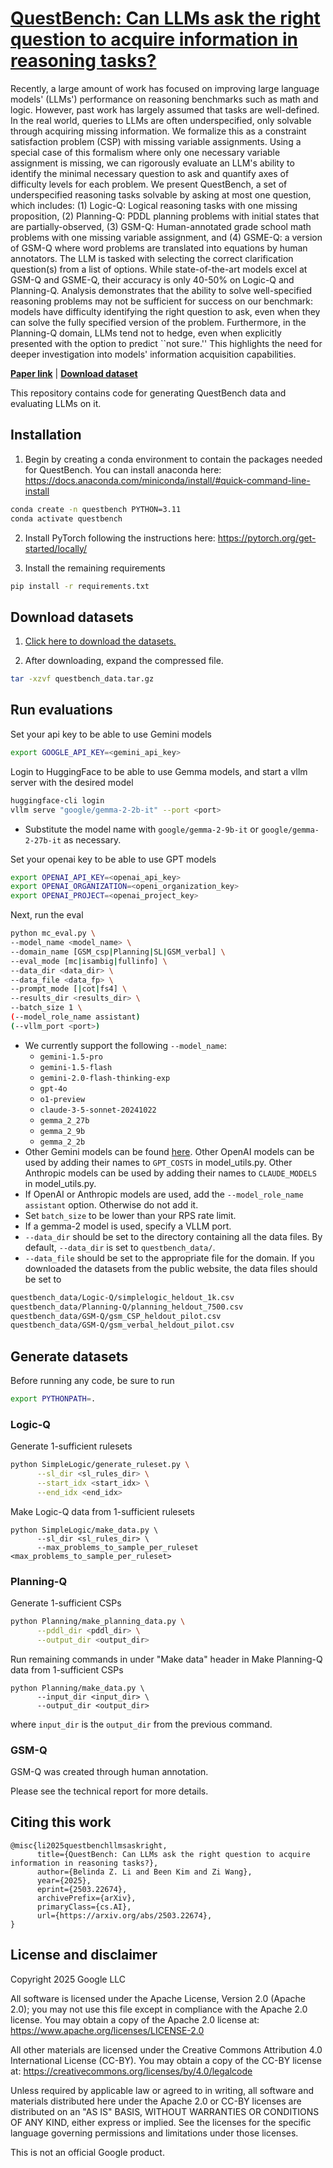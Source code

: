 # [QuestBench: Can LLMs ask the right question to acquire information in reasoning tasks?](https://arxiv.org/abs/2503.22674)

Recently, a large amount of work has focused on improving large language models' (LLMs') performance on reasoning benchmarks such as math and logic. However, past work has largely assumed that tasks are well-defined. In the real world, queries to LLMs are often underspecified, only solvable through acquiring missing information. We formalize this as a constraint satisfaction problem (CSP) with missing variable assignments. Using a special case of this formalism where only one necessary variable assignment is missing, we can rigorously evaluate an LLM's ability to identify the minimal necessary question to ask and quantify axes of difficulty levels for each problem. We present QuestBench, a set of underspecified reasoning tasks solvable by asking at most one question, which includes: (1) Logic-Q: Logical reasoning tasks with one missing proposition, (2) Planning-Q: PDDL planning problems with initial states that are partially-observed, (3) GSM-Q: Human-annotated grade school math problems with one missing variable assignment, and (4) GSME-Q: a version of GSM-Q where word problems are translated into equations by human annotators. The LLM is tasked with selecting the correct clarification question(s) from a list of options. While state-of-the-art models excel at GSM-Q and GSME-Q, their accuracy is only 40-50% on Logic-Q and Planning-Q. Analysis demonstrates that the ability to solve well-specified reasoning problems may not be sufficient for success on our benchmark: models have difficulty identifying the right question to ask, even when they can solve the fully specified version of the problem. Furthermore, in the Planning-Q domain, LLMs tend not to hedge, even when explicitly presented with the option to predict ``not sure.'' This highlights the need for deeper investigation into models' information acquisition capabilities.

**[Paper link](https://arxiv.org/abs/2503.22674)** | **[Download dataset](https://storage.googleapis.com/questbench/questbench_data.tar.gz)**

This repository contains code for generating QuestBench data and evaluating LLMs on it.

## Installation
1. Begin by creating a conda environment to contain the packages needed for
QuestBench. You can install anaconda here: https://docs.anaconda.com/miniconda/install/#quick-command-line-install
```bash
conda create -n questbench PYTHON=3.11
conda activate questbench
```

2. Install PyTorch following the instructions here: https://pytorch.org/get-started/locally/

3. Install the remaining requirements
```bash
pip install -r requirements.txt
```

## Download datasets
1. [Click here to download the datasets.](https://storage.googleapis.com/questbench/questbench_data.tar.gz)

2. After downloading, expand the compressed file.
```bash
tar -xzvf questbench_data.tar.gz
```

## Run evaluations
Set your api key to be able to use Gemini models
```bash
export GOOGLE_API_KEY=<gemini_api_key>
```

Login to HuggingFace to be able to use Gemma models, and start a vllm server with the desired model
```bash
huggingface-cli login
vllm serve "google/gemma-2-2b-it" --port <port>
```
* Substitute the model name with `google/gemma-2-9b-it` or `google/gemma-2-27b-it` as necessary.

Set your openai key to be able to use GPT models
```bash
export OPENAI_API_KEY=<openai_api_key>
export OPENAI_ORGANIZATION=<openi_organization_key>
export OPENAI_PROJECT=<openai_project_key>
```

Next, run the eval
```bash
python mc_eval.py \
--model_name <model_name> \
--domain_name [GSM_csp|Planning|SL|GSM_verbal] \
--eval_mode [mc|isambig|fullinfo] \
--data_dir <data_dir> \
--data_file <data_fp> \
--prompt_mode [|cot|fs4] \
--results_dir <results_dir> \
--batch_size 1 \
(--model_role_name assistant)
(--vllm_port <port>)
```
* We currently support the following `--model_name`:
    * `gemini-1.5-pro`
    * `gemini-1.5-flash`
    * `gemini-2.0-flash-thinking-exp`
    * `gpt-4o`
    * `o1-preview`
    * `claude-3-5-sonnet-20241022`
    * `gemma_2_27b`
    * `gemma_2_9b`
    * `gemma_2_2b`
* Other Gemini models can be found [here](https://ai.google.dev/gemini-api/docs/models/gemini). Other OpenAI models can be used by adding their names to `GPT_COSTS` in model_utils.py. Other Anthropic models can be used by adding their names to `CLAUDE_MODELS` in model_utils.py.
* If OpenAI or Anthropic models are used, add the `--model_role_name assistant` option. Otherwise do not add it.
* Set `batch_size` to be lower than your RPS rate limit.
* If a gemma-2 model is used, specify a VLLM port.
* `--data_dir` should be set to the directory containing all the data files. By default, `--data_dir` is set to `questbench_data/`.
* `--data_file` should be set to the appropriate file for the domain. If you downloaded the datasets from the public website, the data files should be set to
```bash
questbench_data/Logic-Q/simplelogic_heldout_1k.csv
questbench_data/Planning-Q/planning_heldout_7500.csv
questbench_data/GSM-Q/gsm_CSP_heldout_pilot.csv
questbench_data/GSM-Q/gsm_verbal_heldout_pilot.csv
```


## Generate datasets
Before running any code, be sure to run
```bash
export PYTHONPATH=.
```

### Logic-Q
Generate 1-sufficient rulesets
```bash
python SimpleLogic/generate_ruleset.py \
      --sl_dir <sl_rules_dir> \
      --start_idx <start_idx> \
      --end_idx <end_idx>
```

Make Logic-Q data from 1-sufficient rulesets
```
python SimpleLogic/make_data.py \
      --sl_dir <sl_rules_dir> \
      --max_problems_to_sample_per_ruleset <max_problems_to_sample_per_ruleset>
```

### Planning-Q
Generate 1-sufficient CSPs
```bash
python Planning/make_planning_data.py \
      --pddl_dir <pddl_dir> \
      --output_dir <output_dir>
```

Run remaining commands in under "Make data" header in
Make Planning-Q data from 1-sufficient CSPs
```
python Planning/make_data.py \
      --input_dir <input_dir> \
      --output_dir <output_dir>
```
where `input_dir` is the `output_dir` from the previous command.

### GSM-Q
GSM-Q was created through human annotation.

Please see the technical report for more details.

## Citing this work
```
@misc{li2025questbenchllmsaskright,
      title={QuestBench: Can LLMs ask the right question to acquire information in reasoning tasks?}, 
      author={Belinda Z. Li and Been Kim and Zi Wang},
      year={2025},
      eprint={2503.22674},
      archivePrefix={arXiv},
      primaryClass={cs.AI},
      url={https://arxiv.org/abs/2503.22674}, 
}
```

## License and disclaimer
<!-- mdlint off(LINE_OVER_80) -->

Copyright 2025 Google LLC

All software is licensed under the Apache License, Version 2.0 (Apache 2.0); you may not use this file except in compliance with the Apache 2.0 license. You may obtain a copy of the Apache 2.0 license at: https://www.apache.org/licenses/LICENSE-2.0

All other materials are licensed under the Creative Commons Attribution 4.0 International License (CC-BY). You may obtain a copy of the CC-BY license at: https://creativecommons.org/licenses/by/4.0/legalcode

Unless required by applicable law or agreed to in writing, all software and materials distributed here under the Apache 2.0 or CC-BY licenses are distributed on an "AS IS" BASIS, WITHOUT WARRANTIES OR CONDITIONS OF ANY KIND, either express or implied. See the licenses for the specific language governing permissions and limitations under those licenses.

This is not an official Google product.
